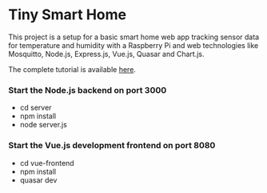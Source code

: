 # Tiny Smart Home
This project is a setup for a basic smart home web app tracking sensor data for temperature and humidity with a Raspberry Pi and web technologies like Mosquitto, Node.js, Express.js, Vue.js, Quasar and Chart.js.

The complete tutorial is available [here](https://rike.dev/2019/02/11/smart-home-setup-to-track-indoor-temperatures-and-humidity-with-sensors-raspberry-pi-mqtt-node-js-vue-js-and-chart-js/).

### Start the Node.js backend on port 3000
* cd server
* npm install
* node server.js

### Start the Vue.js development frontend on port 8080
* cd vue-frontend
* npm install
* quasar dev